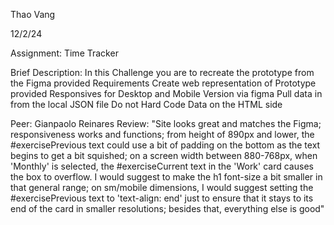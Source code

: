 Thao Vang

12/2/24

Assignment: Time Tracker

Brief Description:
    In this Challenge you are to recreate the prototype from the Figma provided
    Requirements
        Create web representation of Prototype provided 
        Responsives for Desktop and Mobile Version via figma 
        Pull data in from the local JSON file
        Do not Hard Code Data on the HTML side 

Peer: Gianpaolo Reinares
Review:
"Site looks great and matches the Figma; responsiveness works and functions; from height of 890px and lower, the #exercisePrevious text could use a bit of padding on the bottom as the text begins to get a bit squished; on a screen width between 880-768px, when 'Monthly' is selected, the #exerciseCurrent text in the 'Work' card causes the box to overflow. I would suggest to make the h1 font-size a bit smaller in that general range; on sm/mobile dimensions, I would suggest setting the #exercisePrevious text to 'text-align: end' just to ensure that it stays to its end of the card in smaller resolutions; besides that, everything else is good"
